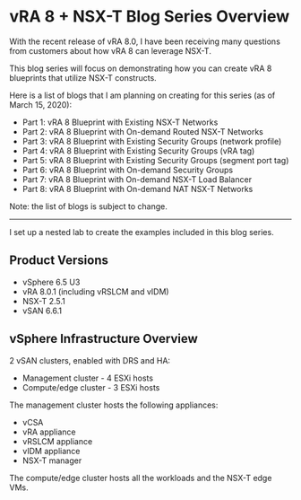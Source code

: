 # vRA 8 + NSX-T Blog Series Overview


With the recent release of vRA 8.0, I have been receiving many questions from customers about how vRA 8 can leverage NSX-T. 

This blog series will focus on demonstrating how you can create vRA 8 blueprints that utilize NSX-T constructs. 

Here is a list of blogs that I am planning on creating for this series (as of March 15, 2020):
* Part 1: vRA 8 Blueprint with Existing NSX-T Networks
* Part 2: vRA 8 Blueprint with On-demand Routed NSX-T Networks
* Part 3: vRA 8 Blueprint with Existing Security Groups (network profile)
* Part 4: vRA 8 Blueprint with Existing Security Groups (vRA tag)
* Part 5: vRA 8 Blueprint with Existing Security Groups (segment port tag)
* Part 6: vRA 8 Blueprint with On-demand Security Groups
* Part 7: vRA 8 Blueprint with On-demand NSX-T Load Balancer
* Part 8: vRA 8 Blueprint with On-demand NAT NSX-T Networks

Note: the list of blogs is subject to change.

<hr>

I set up a nested lab to create the examples included in this blog series.

## Product Versions
* vSphere 6.5 U3
* vRA 8.0.1 (including vRSLCM and vIDM)
* NSX-T 2.5.1
* vSAN 6.6.1

## vSphere Infrastructure Overview
2 vSAN clusters, enabled with DRS and HA:
* Management cluster - 4 ESXi hosts
* Compute/edge cluster - 3 ESXi hosts

The management cluster hosts the following appliances:
  * vCSA 
  * vRA appliance
  * vRSLCM appliance 
  * vIDM appliance 
  * NSX-T manager

The compute/edge cluster hosts all the workloads and the NSX-T edge VMs.

